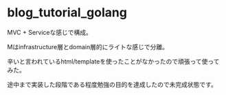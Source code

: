 # blog_tutorial_golang

MVC + Serviceな感じで構成。

Mはinfrastructure層とdomain層的にライトな感じで分離。

辛いと言われているhtml/templateを使ったことがなかったので頑張って使ってみた。

途中まで実装した段階である程度勉強の目的を達成したので未完成状態です。
